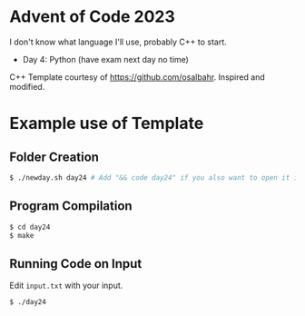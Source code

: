 # Advent of Code 2023

I don't know what language I'll use, probably C++ to start.

- Day 4: Python (have exam next day no time)

C++ Template courtesy of https://github.com/osalbahr. Inspired and modified.

# Example use of Template

## Folder Creation

```bash
$ ./newday.sh day24 # Add "&& code day24" if you also want to open it in Visual Studio Code
```

## Program Compilation

```bash
$ cd day24
$ make
```

## Running Code on Input

Edit `input.txt` with your input.

```bash
$ ./day24
```
